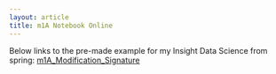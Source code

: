 ```yaml
---
layout: article
title: m1A Notebook Online
---
```


Below links to the pre-made example for my Insight Data Science from spring: 
[m1A_Modification_Signature](https://wescclark.github.io/Aggravating_Project/m1A_Signature_Example.html)
